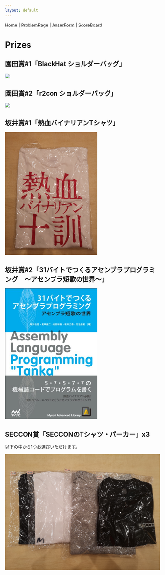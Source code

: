 ```yaml
---
layout: default
---
```


[Home](index) \| 
[ProblemPage](https://docs.google.com/spreadsheets/d/1ezr8o6-NMSt7WFJRVk3s5TtH_zxukOyCIZ96LU5eh3Q/edit?usp=sharing) \| 
[AnserForm](https://forms.gle/dgywLn5rUfo66TZCA) \| 
[ScoreBoard](https://docs.google.com/spreadsheets/d/1h9N7AnMDEsDC3aBMOM_R-K8F8Scm_ecd3kgiAvLWh-8/edit?usp=sharing)

# Prizes

## 園田賞#1「BlackHat ショルダーバッグ」
<img src="images/sonoda1.png" width="300px">

## 園田賞#2「r2con ショルダーバッグ」
<img src="images/sonoda2.png" width="300px">

## 坂井賞#1「熱血バイナリアンTシャツ」
<img src="images/sakai1.jpg" width="300px">

## 坂井賞#2「31バイトでつくるアセンブラプログラミング　～アセンブラ短歌の世界～」
<img src="images/sakai2.jpg" width="300px">


## SECCON賞「SECCONのTシャツ・パーカー」x3
以下の中から1つお選びいただけます。

<img src="images/seccon.jpg" width="600px">

